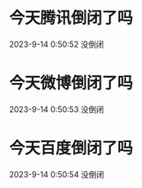# 今天腾讯倒闭了吗

2023-9-14 0:50:52 没倒闭

# 今天微博倒闭了吗

2023-9-14 0:50:53 没倒闭

# 今天百度倒闭了吗

2023-9-14 0:50:54 没倒闭

